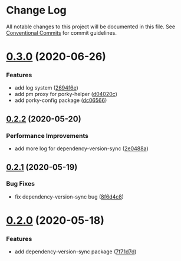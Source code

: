 # Change Log

All notable changes to this project will be documented in this file.
See [Conventional Commits](https://conventionalcommits.org) for commit guidelines.

# [0.3.0](https://github.com/porky-prince/porky-cli/compare/v0.2.4...v0.3.0) (2020-06-26)


### Features

* add log system ([2694f6e](https://github.com/porky-prince/porky-cli/commit/2694f6ec8096319d33193d35a9a092fdcdc9f5f1))
* add pm proxy for porky-helper ([d04020c](https://github.com/porky-prince/porky-cli/commit/d04020c26d2771a674869fb7c12a3f82ada9bc94))
* add porky-config package ([dc06566](https://github.com/porky-prince/porky-cli/commit/dc06566776e2dc9bef644c696d98922224be0ec9))





## [0.2.2](https://github.com/porky-prince/porky-cli/compare/v0.2.1...v0.2.2) (2020-05-20)


### Performance Improvements

* add more log for dependency-version-sync ([2e0488a](https://github.com/porky-prince/porky-cli/commit/2e0488af8614da227eac5d352465b398b96cb11a))





## [0.2.1](https://github.com/porky-prince/porky-cli/compare/v0.2.0...v0.2.1) (2020-05-19)


### Bug Fixes

* fix dependency-version-sync bug ([8f6d4c8](https://github.com/porky-prince/porky-cli/commit/8f6d4c84ff60ec6e66656f7a81429976caba1498))





# [0.2.0](https://github.com/porky-prince/porky-cli/compare/v0.1.4...v0.2.0) (2020-05-18)


### Features

* add dependency-version-sync package ([7f71d7d](https://github.com/porky-prince/porky-cli/commit/7f71d7d0ae3851c534c331f15da09725db146ac4))
